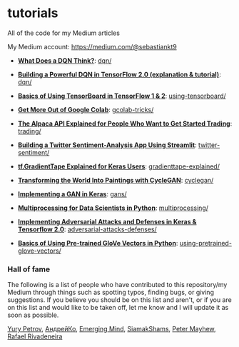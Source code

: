 # tutorials
All of the code for my Medium articles

My Medium account: https://medium.com/@sebastiankt9

* [**What Does a DQN Think?**](https://medium.com/analytics-vidhya/what-does-a-dqn-think-4f9c9517f7ed): [dqn/](dqn/)

* [**Building a Powerful DQN in TensorFlow 2.0 (explanation & tutorial)**](https://medium.com/analytics-vidhya/building-a-powerful-dqn-in-tensorflow-2-0-explanation-tutorial-d48ea8f3177a): [dqn/](dqn/)

* [**Basics of Using TensorBoard in TensorFlow 1 & 2**](https://medium.com/analytics-vidhya/basics-of-using-tensorboard-in-tensorflow-1-2-b715b068ac5a): [using-tensorboard/](using-tensorboard/)

* [**Get More Out of Google Colab**](https://medium.com/analytics-vidhya/get-more-out-of-google-colab-5bf9d9519a56): [gcolab-tricks/](gcolab-tricks/)

* [**The Alpaca API Explained for People Who Want to Get Started Trading**](https://medium.com/analytics-vidhya/the-alpaca-api-explained-for-people-who-want-to-get-started-trading-7e57f0af7a): [trading/](trading/)

* [**Building a Twitter Sentiment-Analysis App Using Streamlit**](https://medium.com/analytics-vidhya/building-a-twitter-sentiment-analysis-app-using-streamlit-d16e9f5591f8): [twitter-sentiment/](twitter-sentiment/)

* [**tf.GradientTape Explained for Keras Users**](https://medium.com/analytics-vidhya/tf-gradienttape-explained-for-keras-users-cc3f06276f22): [gradienttape-explained/](gradienttape-explained/)

* [**Transforming the World Into Paintings with CycleGAN**](https://medium.com/analytics-vidhya/transforming-the-world-into-paintings-with-cyclegan-6748c0b85632): [cyclegan/](cyclegan/)

* [**Implementing a GAN in Keras**](https://medium.com/analytics-vidhya/implementing-a-gan-in-keras-d6c36bc6ab5f): [gans/](gans/)

* [**Multiprocessing for Data Scientists in Python**](https://medium.com/analytics-vidhya/multiprocessing-for-data-scientists-in-python-427b2ff93af1): [multiprocessing/](multiprocessing/)

* [**Implementing Adversarial Attacks and Defenses in Keras & Tensorflow 2.0**](https://medium.com/analytics-vidhya/implementing-adversarial-attacks-and-defenses-in-keras-tensorflow-2-0-cab6120c5715): [adversarial-attacks-defenses/](adversarial-attacks-defenses/)

* [**Basics of Using Pre-trained GloVe Vectors in Python**](https://medium.com/analytics-vidhya/basics-of-using-pre-trained-glove-vectors-in-python-d38905f356db): [using-pretrained-glove-vectors/](using-pretrained-glove-vectors/)



### Hall of fame

The following is a list of people who have contributed to this repository/my Medium through things such as spotting typos, finding bugs, or giving suggestions.  If you believe you should be on this list and aren't, or if you are on this list and would like to be taken off, let me know and I will update it as soon as possible.

[Yury Petrov](https://medium.com/@petrovy1 "Yury Petrov's Medium - Mar 30"), [АндрейКо](https://github.com/Alster "АндрейКо's GitHub - Mar 26"), [Emerging Mind](https://medium.com/@emergingmind "Emerging Mind's Medium - Mar 18"), [SiamakShams](https://github.com/SiamakShams "SiamakSham's GitHub - Mar 8"), [Peter Mayhew](https://medium.com/@petermayhew_40839 "Peter Mayhew's Medium - Jan 5"), [Rafael Rivadeneira](https://github.com/rafariva "Rafael Rivadeneir's GitHub - Dec 17")
